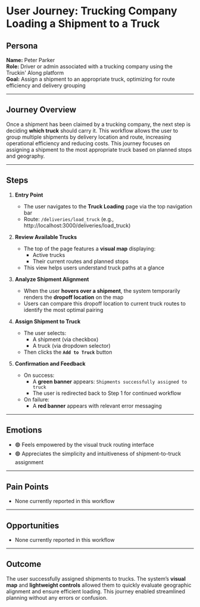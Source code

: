 # User Journey: Trucking Company Loading a Shipment to a Truck

## Persona

**Name:** Peter Parker  
**Role:** Driver or admin associated with a trucking company using the Truckin' Along platform  
**Goal:** Assign a shipment to an appropriate truck, optimizing for route efficiency and delivery grouping

---

## Journey Overview

Once a shipment has been claimed by a trucking company, the next step is deciding **which truck** should carry it. This workflow allows the user to group multiple shipments by delivery location and route, increasing operational efficiency and reducing costs. This journey focuses on assigning a shipment to the most appropriate truck based on planned stops and geography.

---

## Steps

1. **Entry Point**

   - The user navigates to the **Truck Loading** page via the top navigation bar
   - Route: `/deliveries/load_truck` (e.g., http://localhost:3000/deliveries/load_truck)

2. **Review Available Trucks**

   - The top of the page features a **visual map** displaying:
     - Active trucks
     - Their current routes and planned stops
   - This view helps users understand truck paths at a glance

3. **Analyze Shipment Alignment**

   - When the user **hovers over a shipment**, the system temporarily renders the **dropoff location** on the map
   - Users can compare this dropoff location to current truck routes to identify the most optimal pairing

4. **Assign Shipment to Truck**

   - The user selects:
     - A shipment (via checkbox)
     - A truck (via dropdown selector)
   - Then clicks the **`Add to Truck`** button

5. **Confirmation and Feedback**

   - On success:
     - A **green banner** appears: `Shipments successfully assigned to truck`
     - The user is redirected back to Step 1 for continued workflow
   - On failure:
     - A **red banner** appears with relevant error messaging

---

## Emotions

- 🟢 Feels empowered by the visual truck routing interface
- 🟢 Appreciates the simplicity and intuitiveness of shipment-to-truck assignment

---

## Pain Points

- None currently reported in this workflow

---

## Opportunities

- None currently reported in this workflow

---

## Outcome

The user successfully assigned shipments to trucks. The system’s **visual map** and **lightweight controls** allowed them to quickly evaluate geographic alignment and ensure efficient loading. This journey enabled streamlined planning without any errors or confusion.
